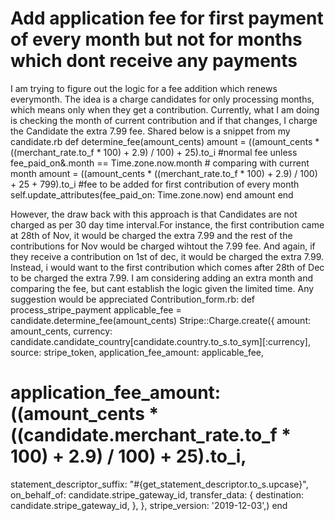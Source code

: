 
# Add application fee for first payment of every month but not for months which dont receive any payments

I am trying to figure out the logic for a fee addition which renews everymonth. The idea is a charge candidates for only processing months, which means only when they get a contribution.
Currently, what I am doing is checking the month of current contribution and if that changes, I charge the Candidate the extra 7.99 fee.
Shared below is a snippet from my candidate.rb
   def determine_fee(amount_cents)
    amount = ((amount_cents * ((merchant_rate.to_f * 100) + 2.9) / 100) + 25).to_i #normal fee 
    unless fee_paid_on&.month == Time.zone.now.month # comparing with current month
      amount = ((amount_cents * ((merchant_rate.to_f * 100) + 2.9) / 100) + 25 + 799).to_i #fee to be added for first contribution of every month
      self.update_attributes(fee_paid_on: Time.zone.now)
    end
    amount
  end 

However, the draw back with this approach is that Candidates are not charged as per 30 day time interval.For instance, the first contribution came at 28th of Nov, it would be charged the extra 7.99 and the rest of the contributions for Nov would be charged wihtout the 7.99 fee. And again, if they receive a contribution on 1st of dec, it would be charged the extra 7.99.
Instead, i would want to the first contribution which comes after 28th of Dec to be charged the extra 7.99.
I am considering adding an extra month and comparing the fee, but cant establish the logic given the limited time. Any suggestion would be appreciated
Contribution_form.rb:
def process_stripe_payment
  applicable_fee = candidate.determine_fee(amount_cents)
  Stripe::Charge.create({
    amount: amount_cents,
    currency: candidate.candidate_country[candidate.country.to_s.to_sym][:currency],
    source: stripe_token,
    application_fee_amount: applicable_fee,
  # application_fee_amount: ((amount_cents * ((candidate.merchant_rate.to_f * 100) + 2.9) / 100) + 25).to_i,
   statement_descriptor_suffix: "#{get_statement_descriptor.to_s.upcase}",
    on_behalf_of: candidate.stripe_gateway_id,
    transfer_data: {
      destination: candidate.stripe_gateway_id,
    },
  }, stripe_version: '2019-12-03',)
end


        